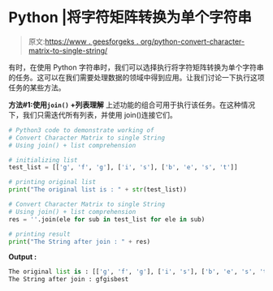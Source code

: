 # Python |将字符矩阵转换为单个字符串

> 原文:[https://www . geesforgeks . org/python-convert-character-matrix-to-single-string/](https://www.geeksforgeeks.org/python-convert-character-matrix-to-single-string/)

有时，在使用 Python 字符串时，我们可以选择执行将字符矩阵转换为单个字符串的任务。这可以在我们需要处理数据的领域中得到应用。让我们讨论一下执行这项任务的某些方法。

**方法#1:使用`join()` +列表理解**
上述功能的组合可用于执行该任务。在这种情况下，我们只需迭代所有列表，并使用 join()连接它们。

```py
# Python3 code to demonstrate working of 
# Convert Character Matrix to single String
# Using join() + list comprehension

# initializing list
test_list = [['g', 'f', 'g'], ['i', 's'], ['b', 'e', 's', 't']]

# printing original list
print("The original list is : " + str(test_list))

# Convert Character Matrix to single String
# Using join() + list comprehension
res = ''.join(ele for sub in test_list for ele in sub)

# printing result 
print("The String after join : " + res) 
```

**Output :**

```py
The original list is : [['g', 'f', 'g'], ['i', 's'], ['b', 'e', 's', 't']]
The String after join : gfgisbest

```